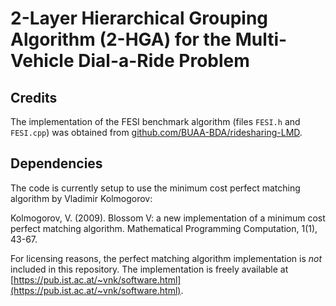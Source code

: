 # 2-Layer Hierarchical Grouping Algorithm (2-HGA) for the Multi-Vehicle Dial-a-Ride Problem

## Credits
The implementation of the FESI benchmark algorithm (files `FESI.h` and `FESI.cpp`) was obtained from [github.com/BUAA-BDA/ridesharing-LMD](https://github.com/BUAA-BDA/ridesharing-LMD).

## Dependencies
The code is currently setup to use the minimum cost perfect matching algorithm by Vladimir Kolmogorov:

Kolmogorov, V. (2009). Blossom V: a new implementation of a minimum cost perfect matching algorithm. Mathematical Programming Computation, 1(1), 43-67.

For licensing reasons, the perfect matching algorithm implementation is *not* included in this repository. The implementation is freely available at [https://pub.ist.ac.at/~vnk/software.html](https://pub.ist.ac.at/~vnk/software.html).
